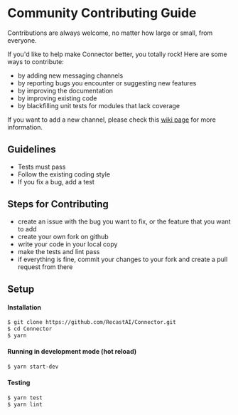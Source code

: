 # Community Contributing Guide

Contributions are always welcome, no matter how large or small, from everyone.

If you'd like to help make Connector better, you totally rock! Here are some ways to contribute:
- by adding new messaging channels
- by reporting bugs you encounter or suggesting new features
- by improving the documentation
- by improving existing code
- by blackfilling unit tests for modules that lack coverage

If you want to add a new channel, please check this [wiki page](https://github.com/RecastAI/bot-connector/wiki/01---Add-a-channel) for more information.

## Guidelines

* Tests must pass
* Follow the existing coding style
* If you fix a bug, add a test

## Steps for Contributing

* create an issue with the bug you want to fix, or the feature that you want to add
* create your own fork on github
* write your code in your local copy
* make the tests and lint pass
* if everything is fine, commit your changes to your fork and create a pull request from there

## Setup

#### Installation
```sh
$ git clone https://github.com/RecastAI/Connector.git
$ cd Connector
$ yarn
```

#### Running in development mode (hot reload)

```sh
$ yarn start-dev
```

#### Testing

```sh
$ yarn test
$ yarn lint
```
